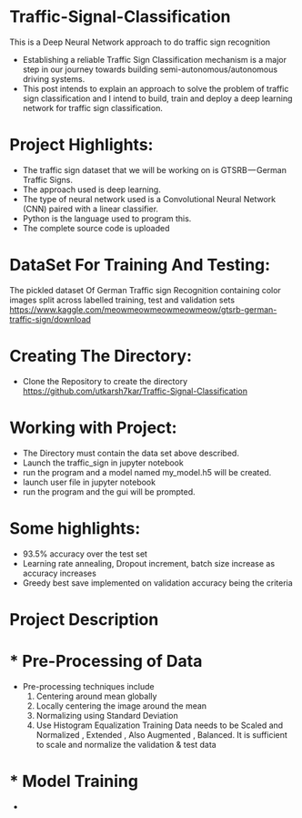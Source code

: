 # Traffic-Signal-Classification

This is a Deep Neural Network approach to do traffic sign recognition
* Establishing a reliable Traffic Sign Classification mechanism is a major step in our journey towards building semi-autonomous/autonomous driving systems.
* This post intends to explain an approach to solve the problem of traffic sign classification and I intend to build, train and deploy a deep learning network for traffic sign classification.

# Project Highlights:
* The traffic sign dataset that we will be working on is GTSRB — German Traffic Signs. 
* The approach used is deep learning.
* The type of neural network used is a Convolutional Neural Network (CNN) paired with a linear classifier.
* Python is the language used to program this.
* The complete source code is uploaded

# DataSet For Training And Testing:
The pickled dataset Of German Traffic sign Recognition containing color images split across labelled training, test and validation sets
https://www.kaggle.com/meowmeowmeowmeowmeow/gtsrb-german-traffic-sign/download

# Creating The Directory:
* Clone the Repository to create the directory 
https://github.com/utkarsh7kar/Traffic-Signal-Classification

# Working with Project:
* The Directory must contain the data set above described.
* Launch the traffic_sign in jupyter notebook
* run the program and a model named my_model.h5 will be created.
* launch user file in jupyter notebook
* run the program and the gui will be prompted.

# Some highlights:
* 93.5% accuracy over the test set 
* Learning rate annealing, Dropout increment, batch size increase as accuracy increases
* Greedy best save implemented on validation accuracy being the criteria

# Project Description
# * Pre-Processing of Data 
* Pre-processing techniques include 
  1. Centering around mean globally
  2. Locally centering the image around the mean
  3. Normalizing using Standard Deviation
  4. Use Histogram Equalization
Training Data needs to be Scaled and Normalized , Extended , Also Augmented , Balanced. It is sufficient to scale and normalize the validation & test data
# * Model Training
* 
